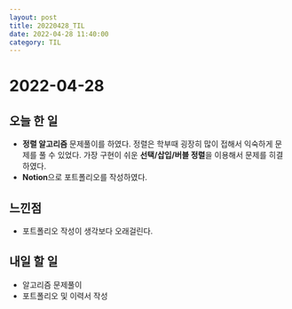 ```yaml
---
layout: post
title: 20220428_TIL
date: 2022-04-28 11:40:00
category: TIL
---
```


# 2022-04-28

## 오늘 한 일

- **정렬 알고리즘** 문제풀이를 하였다. 정렬은 학부때 굉장히 많이 접해서 익숙하게 문제를 풀 수 있었다. 가장 구현이 쉬운 **선택/삽입/버블 정렬**을 이용해서 문제를 히결하였다.
- **Notion**으로 포트폴리오를 작성하였다.

## 느낀점

- 포트폴리오 작성이 생각보다 오래걸린다.

## 내일 할 일

- 알고리즘 문제풀이
- 포트폴리오 및 이력서 작성
